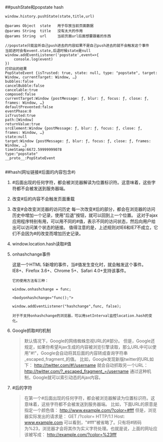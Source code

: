 ##pushState和popstate   hash
```
window.history.pushState(state,title,url)

@params Object  state   用于存放当前页面数据
@params String  title   没有太大的作用
@params String  url     当前页面url后面想要跟着的东西

//popstate只能监听自己push进去的内容如果不是自己push进去的就不会触发这个事件
当前进时会有event.state,后退时候state是null
window.addEventListener('popstate',event=>{
    console.log(event)
})
打印出的结果
PopStateEvent {isTrusted: true, state: null, type: "popstate", target: Window, currentTarget: Window, …}
bubbles:false
cancelBubble:false
cancelable:true
composed:false
currentTarget:Window {postMessage: ƒ, blur: ƒ, focus: ƒ, close: ƒ, frames: Window, …}
defaultPrevented:false
eventPhase:0
isTrusted:true
path:[Window]
returnValue:true
srcElement:Window {postMessage: ƒ, blur: ƒ, focus: ƒ, close: ƒ, frames: Window, …}
state:null
target:Window {postMessage: ƒ, blur: ƒ, focus: ƒ, close: ƒ, frames: Window, …}
timeStamp:6672.59999999078
type:"popstate"
__proto__:PopStateEvent


```

##hash(网址链接#后面的内容包含#)

1. \#后面出现的任何字符，都会被浏览器解读为位置标识符。这意味着，这些字符都不会被发送到服务器端。
2. 改变#后的内容不会触发页面重载
3. 改变#会改变浏览器的访问历史
    每一次改变#后的部分，都会在浏览器的访问历史中增加一个记录，使用"后退"按钮，就可以回到上一个位置。
    这对于ajax应用程序特别有用，可以用不同的#值，表示不同的访问状态，然后向用户给出可以访问某个状态的链接。
    值得注意的是，上述规则对IE6和IE7不成立，它们不会因为#的改变而增加历史记录。
4. window.location.hash读取#值
5. onhashchange事件

    这是一个HTML 5新增的事件，当#值发生变化时，就会触发这个事件。IE8+、Firefox 3.6+、Chrome 5+、Safari 4.0+支持该事件。
    ```
    它的使用方法有三种：

    window.onhashchange = func;

    <bodyonhashchange="func();">

    window.addEventListener("hashchange",func, false);

    对于不支持onhashchange的浏览器，可以用setInterval监控location.hash的变化。
    ```

6. Google抓取#的机制

    >默认情况下，Google的网络蜘蛛忽视URL的#部分。
    但是，Google还规定，如果你希望Ajax生成的内容被浏览引擎读取，那么URL中可以使用"#!"，Google会自动将其后面的内容转成查询字符串_escaped_fragment_的值。
    比如，Google发现新版twitter的URL如下：
    http://twitter.com/#!/username
    就会自动抓取另一个URL：
    http://twitter.com/?_escaped_fragment_=/username
    通过这种机制，Google就可以索引动态的Ajax内容。

7. #后的字符

    >在第一个#后面出现的任何字符，都会被浏览器解读为位置标识符。这意味着，这些字符都不会被发送到服务器端。
    比如，下面URL的原意是指定一个颜色值：
    http://www.example.com/?color=#fff
    但是，浏览器实际发出的请求是：
    GET /?color= HTTP/1.1
    Host: www.example.com
    可以看到，"#fff"被省略了。只有将#转码为%23，浏览器才会将其作为实义字符处理。也就是说，上面的网址应该被写成：
    http://example.com/?color=%23fff